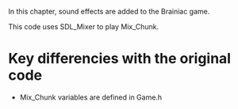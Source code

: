 In this chapter, sound effects are added to the Brainiac game.

This code uses SDL_Mixer to play Mix_Chunk.

# Key differencies with the original code
* Mix_Chunk variables are defined in Game.h